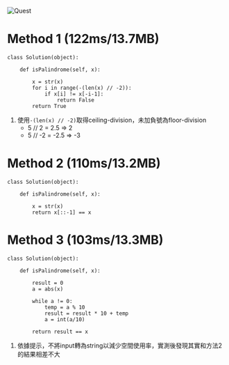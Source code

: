 ![Quest](https://user-images.githubusercontent.com/103319735/194475683-ff063486-7e1d-41ef-ae46-83496f745c54.jpg)
# Method 1 (122ms/13.7MB)
```
class Solution(object):

    def isPalindrome(self, x):
    
        x = str(x)
        for i in range(-(len(x) // -2)):
            if x[i] != x[-i-1]:
                return False
        return True
```


1. 使用`-(len(x) // -2)`取得ceiling-division，未加負號為floor-division
    * 5 // 2 = 2.5 => 2
    * 5 // -2 = -2.5 => -3


# Method 2 (110ms/13.2MB)
```
class Solution(object):

    def isPalindrome(self, x):
    
        x = str(x)
        return x[::-1] == x
``` 


# Method 3 (103ms/13.3MB)

```
class Solution(object):

    def isPalindrome(self, x):
    
        result = 0
        a = abs(x)

        while a != 0:
            temp = a % 10
            result = result * 10 + temp
            a = int(a/10)
        
        return result == x
```
1. 依據提示，不將input轉為string以減少空間使用率，實測後發現其實和方法2的結果相差不大
